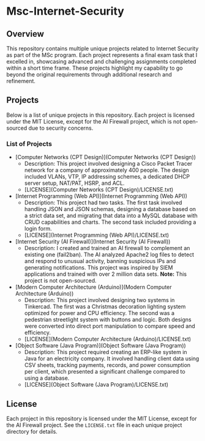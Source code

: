 # Msc-Internet-Security

## Overview
This repository contains multiple unique projects related to Internet Security as part of the MSc program. Each project represents a final exam task that I excelled in, showcasing advanced and challenging assignments completed within a short time frame. These projects highlight my capability to go beyond the original requirements through additional research and refinement.

## Projects
Below is a list of unique projects in this repository. Each project is licensed under the MIT License, except for the AI Firewall project, which is not open-sourced due to security concerns.

### List of Projects
- [Computer Networks (CPT Design)](Computer Networks (CPT Design))
  - Description: This project involved designing a Cisco Packet Tracer network for a company of approximately 400 people. The design included VLANs, VTP, IP addressing schemes, a dedicated DHCP server setup, NAT/PAT, HSRP, and ACL.
  - [LICENSE](Computer Networks (CPT Design)/LICENSE.txt)
- [Internet Programming (Web API)](Internet Programming (Web API))
  - Description: This project had two tasks. The first task involved handling JSON and JSON schemas, designing a database based on a strict data set, and migrating that data into a MySQL database with CRUD capabilities and charts. The second task included providing a login form.
  - [LICENSE](Internet Programming (Web API)/LICENSE.txt)
- [Internet Security (AI Firewall)](Internet Security (AI Firewall))
  - Description: I created and trained an AI firewall to complement an existing one (fail2ban). The AI analyzed Apache2 log files to detect and respond to unusual activity, banning suspicious IPs and generating notifications. This project was inspired by SIEM applications and trained with over 2 million data sets. **Note:** This project is not open-sourced.
- [Modern Computer Architecture (Arduino)](Modern Computer Architecture (Arduino))
  - Description: This project involved designing two systems in Tinkercad. The first was a Christmas decoration lighting system optimized for power and CPU efficiency. The second was a pedestrian streetlight system with buttons and logic. Both designs were converted into direct port manipulation to compare speed and efficiency.
  - [LICENSE](Modern Computer Architecture (Arduino)/LICENSE.txt)
- [Object Software (Java Program)](Object Software (Java Program))
  - Description: This project required creating an ERP-like system in Java for an electricity company. It involved handling client data using CSV sheets, tracking payments, records, and power consumption per client, which presented a significant challenge compared to using a database.
  - [LICENSE](Object Software (Java Program)/LICENSE.txt)

## License
Each project in this repository is licensed under the MIT License, except for the AI Firewall project. See the `LICENSE.txt` file in each unique project directory for details.
